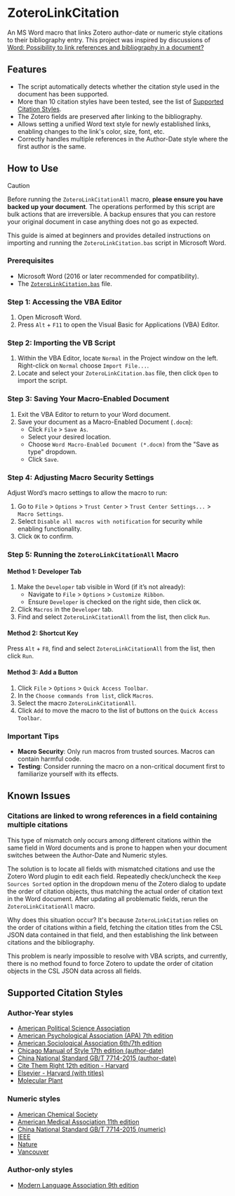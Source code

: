 # ZoteroLinkCitation

An MS Word macro that links Zotero author-date or numeric style citations to their bibliography entry. This project was inspired by discussions of [Word: Possibility to link references and bibliography in a document?](https://forums.zotero.org/discussion/12431/word-possibility-to-link-references-and-bibliography-in-a-document)

## Features

* The script automatically detects whether the citation style used in the document has been supported.
* More than 10 citation styles have been tested, see the list of [Supported Citation Styles](#supported-citation-styles).
* The Zotero fields are preserved after linking to the bibliography.
* Allows setting a unified Word text style for newly established links, enabling changes to the link's color, size, font, etc.
* Correctly handles multiple references in the Author-Date style where the first author is the same.

## How to Use

> [!CAUTION]
> Before running the `ZoteroLinkCitationAll` macro, **please ensure you have backed up your document**. The operations performed by this script are bulk actions that are irreversible. A backup ensures that you can restore your original document in case anything does not go as expected.

This guide is aimed at beginners and provides detailed instructions on importing and running the `ZoteroLinkCitation.bas` script in Microsoft Word.

### Prerequisites

- Microsoft Word (2016 or later recommended for compatibility).
- The <a href="https://raw.githubusercontent.com/altairwei/ZoteroLinkCitation/master/ZoteroLinkCitation.bas" download="ZoteroLinkCitation.bas">`ZoteroLinkCitation.bas`</a> file.

### Step 1: Accessing the VBA Editor

1. Open Microsoft Word.
2. Press `Alt` + `F11` to open the Visual Basic for Applications (VBA) Editor.

### Step 2: Importing the VB Script

1. Within the VBA Editor, locate `Normal` in the Project window on the left. Right-click on `Normal` choose `Import File...`.
2. Locate and select your `ZoteroLinkCitation.bas` file, then click `Open` to import the script.

### Step 3: Saving Your Macro-Enabled Document

1. Exit the VBA Editor to return to your Word document.
2. Save your document as a Macro-Enabled Document (`.docm`):
   - Click `File` > `Save As`.
   - Select your desired location.
   - Choose `Word Macro-Enabled Document (*.docm)` from the "Save as type" dropdown.
   - Click `Save`.

### Step 4: Adjusting Macro Security Settings

Adjust Word’s macro settings to allow the macro to run:

1. Go to `File` > `Options` > `Trust Center` > `Trust Center Settings...` > `Macro Settings`.
2. Select `Disable all macros with notification` for security while enabling functionality.
3. Click `OK` to confirm.

### Step 5: Running the `ZoteroLinkCitationAll` Macro

#### Method 1: Developer Tab

1. Make the `Developer` tab visible in Word (if it’s not already):
   - Navigate to `File` > `Options` > `Customize Ribbon`.
   - Ensure `Developer` is checked on the right side, then click `OK`.
2. Click `Macros` in the `Developer` tab.
3. Find and select `ZoteroLinkCitationAll` from the list, then click `Run`.

#### Method 2: Shortcut Key

Press `Alt` + `F8`, find and select `ZoteroLinkCitationAll` from the list, then click `Run`.

#### Method 3: Add a Button

1. Click `File` > `Options` > `Quick Access Toolbar`.
2. In the `Choose commands from list`, click `Macros`.
3. Select the macro `ZoteroLinkCitationAll`.
4. Click `Add` to move the macro to the list of buttons on the `Quick Access Toolbar`.

### Important Tips

- **Macro Security**: Only run macros from trusted sources. Macros can contain harmful code.
- **Testing**: Consider running the macro on a non-critical document first to familiarize yourself with its effects.

## Known Issues

### Citations are linked to wrong references in a field containing multiple citations

This type of mismatch only occurs among different citations within the same field in Word documents and is prone to happen when your document switches between the Author-Date and Numeric styles.

The solution is to locate all fields with mismatched citations and use the Zotero Word plugin to edit each field. Repeatedly check/uncheck the `Keep Sources Sorted` option in the dropdown menu of the Zotero dialog to update the order of citation objects, thus matching the actual order of citation text in the Word document. After updating all problematic fields, rerun the `ZoteroLinkCitationAll` macro.

Why does this situation occur? It's because `ZoteroLinkCitation` relies on the order of citations within a field, fetching the citation titles from the CSL JSON data contained in that field, and then establishing the link between citations and the bibliography.

This problem is nearly impossible to resolve with VBA scripts, and currently, there is no method found to force Zotero to update the order of citation objects in the CSL JSON data across all fields.

## Supported Citation Styles

### Author-Year styles

* [American Political Science Association](http://www.zotero.org/styles/american-political-science-association)
* [American Psychological Association (APA) 7th edition](http://www.zotero.org/styles/apa)
* [American Sociological Association 6th/7th edition](http://www.zotero.org/styles/american-sociological-association)
* [Chicago Manual of Style 17th edition (author-date)](http://www.zotero.org/styles/chicago-author-date)
* [China National Standard GB/T 7714-2015 (author-date)](http://www.zotero.org/styles/china-national-standard-gb-t-7714-2015-author-date)
* [Cite Them Right 12th edition - Harvard](http://www.zotero.org/styles/harvard-cite-them-right)
* [Elsevier - Harvard (with titles)](http://www.zotero.org/styles/elsevier-harvard)
* [Molecular Plant](http://www.zotero.org/styles/molecular-plant)

### Numeric styles

* [American Chemical Society](http://www.zotero.org/styles/american-chemical-society)
* [American Medical Association 11th edition](http://www.zotero.org/styles/american-medical-association)
* [China National Standard GB/T 7714-2015 (numeric)](http://www.zotero.org/styles/china-national-standard-gb-t-7714-2015-numeric)
* [IEEE](http://www.zotero.org/styles/ieee)
* [Nature](http://www.zotero.org/styles/nature)
* [Vancouver](http://www.zotero.org/styles/vancouver)

### Author-only styles

* [Modern Language Association 9th edition](http://www.zotero.org/styles/modern-language-association)
